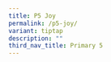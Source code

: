 ```yaml
---
title: P5 Joy
permalink: /p5-joy/
variant: tiptap
description: ""
third_nav_title: Primary 5
---
```

